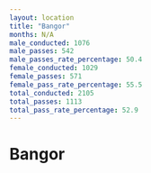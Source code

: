 ```yaml
---
layout: location
title: "Bangor"
months: N/A
male_conducted: 1076
male_passes: 542
male_passes_rate_percentage: 50.4
female_conducted: 1029
female_passes: 571
female_pass_rate_percentage: 55.5
total_conducted: 2105
total_passes: 1113
total_pass_rate_percentage: 52.9
---
```


# Bangor
